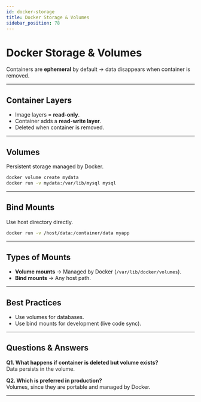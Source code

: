 ```yaml
---
id: docker-storage
title: Docker Storage & Volumes
sidebar_position: 78
---
```


# Docker Storage & Volumes

Containers are **ephemeral** by default → data disappears when container is removed.

---

## Container Layers

- Image layers = **read-only**.  
- Container adds a **read-write layer**.  
- Deleted when container is removed.  

---

## Volumes

Persistent storage managed by Docker.

```bash
docker volume create mydata
docker run -v mydata:/var/lib/mysql mysql
```

---

## Bind Mounts

Use host directory directly.

```bash
docker run -v /host/data:/container/data myapp
```

---

## Types of Mounts

- **Volume mounts** → Managed by Docker (`/var/lib/docker/volumes`).  
- **Bind mounts** → Any host path.  

---

## Best Practices

- Use volumes for databases.  
- Use bind mounts for development (live code sync).  

---

## Questions & Answers

**Q1. What happens if container is deleted but volume exists?**  
Data persists in the volume.  

**Q2. Which is preferred in production?**  
Volumes, since they are portable and managed by Docker.  

---
